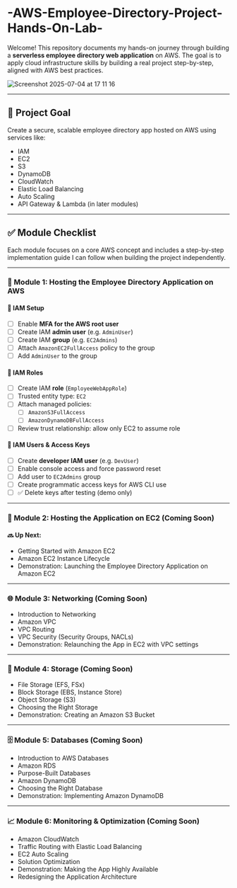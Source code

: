 # -AWS-Employee-Directory-Project-Hands-On-Lab-

Welcome! This repository documents my hands-on journey through building a **serverless employee directory web application** on AWS. The goal is to apply cloud infrastructure skills by building a real project step-by-step, aligned with AWS best practices.

![Screenshot 2025-07-04 at 17 11 16](https://github.com/user-attachments/assets/e31de371-4cf1-4980-856a-9eb1243f0d01)


---

## 📌 Project Goal

Create a secure, scalable employee directory app hosted on AWS using services like:
- IAM
- EC2
- S3
- DynamoDB
- CloudWatch
- Elastic Load Balancing
- Auto Scaling
- API Gateway & Lambda (in later modules)

---

## ✅ Module Checklist

Each module focuses on a core AWS concept and includes a step-by-step implementation guide I can follow when building the project independently.

---

### 🚀 Module 1: Hosting the Employee Directory Application on AWS

#### 🔧 IAM Setup
- [ ] Enable **MFA for the AWS root user**
- [ ] Create IAM **admin user** (e.g. `AdminUser`)
- [ ] Create IAM **group** (e.g. `EC2Admins`)
- [ ] Attach `AmazonEC2FullAccess` policy to the group
- [ ] Add `AdminUser` to the group

#### 🧭 IAM Roles
- [ ] Create IAM **role** (`EmployeeWebAppRole`)
- [ ] Trusted entity type: `EC2`
- [ ] Attach managed policies:
  - [ ] `AmazonS3FullAccess`
  - [ ] `AmazonDynamoDBFullAccess`
- [ ] Review trust relationship: allow only EC2 to assume role

#### 🔑 IAM Users & Access Keys
- [ ] Create **developer IAM user** (e.g. `DevUser`)
- [ ] Enable console access and force password reset
- [ ] Add user to `EC2Admins` group
- [ ] Create programmatic access keys for AWS CLI use
- [ ] ✅ Delete keys after testing (demo only)

---

### 🚀 Module 2: Hosting the Application on EC2 (Coming Soon)

#### 🔜 Up Next:
- Getting Started with Amazon EC2
- Amazon EC2 Instance Lifecycle
- Demonstration: Launching the Employee Directory Application on Amazon EC2

---

### 🌐 Module 3: Networking (Coming Soon)
- Introduction to Networking
- Amazon VPC
- VPC Routing
- VPC Security (Security Groups, NACLs)
- Demonstration: Relaunching the App in EC2 with VPC settings

---

### 💾 Module 4: Storage (Coming Soon)
- File Storage (EFS, FSx)
- Block Storage (EBS, Instance Store)
- Object Storage (S3)
- Choosing the Right Storage
- Demonstration: Creating an Amazon S3 Bucket

---

### 🗄️ Module 5: Databases (Coming Soon)
- Introduction to AWS Databases
- Amazon RDS
- Purpose-Built Databases
- Amazon DynamoDB
- Choosing the Right Database
- Demonstration: Implementing Amazon DynamoDB

---

### 📈 Module 6: Monitoring & Optimization (Coming Soon)
- Amazon CloudWatch
- Traffic Routing with Elastic Load Balancing
- EC2 Auto Scaling
- Solution Optimization
- Demonstration: Making the App Highly Available
- Redesigning the Application Architecture
